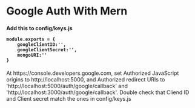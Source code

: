 <h1>Google Auth With Mern</h1>

<h4>
Add this to config/keys.js

```
module.exports = {
    googleClientID:'',
    googleClientSecret:'',
    mongoURI:''
}
```

</h4>

<p>
At https://console.developers.google.com, set Authorized JavaScript origins to http://localhost:5000, and Authorized redirect URIs to 'http://localhost:5000/auth/google/callback' and 'http://localhost:3000/auth/google/callback'. Double check that Cliend ID and Client secret match the ones in config/keys.js
</p>